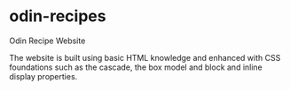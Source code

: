 # odin-recipes

Odin Recipe Website

The website is built using basic HTML knowledge and enhanced with CSS foundations such as the cascade, the box model and block and inline display properties.
